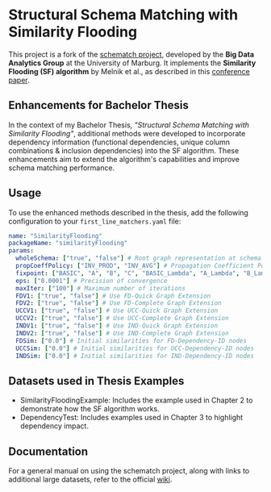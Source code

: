 # Structural Schema Matching with Similarity Flooding

This project is a fork of the [schematch project](https://github.com/avielhauer/schematch), developed by the **Big Data Analytics Group** at the University of Marburg. It implements the **Similarity Flooding (SF) algorithm** by Melnik et al., as described in this [conference paper](https://old.dbs.uni-leipzig.de/file/icde2002-sf.pdf).

## Enhancements for Bachelor Thesis

In the context of my Bachelor Thesis, *"Structural Schema Matching with Similarity Flooding"*, additional methods were developed to incorporate dependency information (functional dependencies, unique column combinations & inclusion dependencies) into the SF algorithm. These enhancements aim to extend the algorithm's capabilities and improve schema matching performance.

## Usage

To use the enhanced methods described in the thesis, add the following configuration to your `first_line_matchers.yaml` file:

```yaml
name: "SimilarityFlooding"
packageName: "similarityFlooding"
params:
  wholeSchema: ["true", "false"] # Root graph representation at schema node (true) or match pairs of tables (false)
  propCoeffPolicy: ["INV_PROD", "INV_AVG"] # Propagation Coefficient Policy: Inverse Product or Inverse Average
  fixpoint: ["BASIC", "A", "B", "C", "BASIC_Lambda", "A_Lambda", "B_Lambda", "C_Lambda"] # Fixpoint Formula: Basic, A, B, or C; or Lambda adaptations
  eps: ["0.0001"] # Precision of convergence
  maxIter: ["100"] # Maximum number of iterations
  FDV1: ["true", "false"] # Use FD-Quick Graph Extension
  FDV2: ["true", "false"] # Use FD-Complete Graph Extension
  UCCV1: ["true", "false"] # Use UCC-Quick Graph Extension
  UCCV2: ["true", "false"] # Use UCC-Complete Graph Extension
  INDV1: ["true", "false"] # Use IND-Quick Graph Extension
  INDV2: ["true", "false"] # Use IND-Complete Graph Extension
  FDSim: ["0.0"] # Initial similarities for FD-Dependency-ID nodes
  UCCSim: ["0.0"] # Initial similarities for UCC-Dependency-ID nodes
  INDSim: ["0.0"] # Initial similarities for IND-Dependency-ID nodes
```
## Datasets used in Thesis Examples

- SimilarityFloodingExample: Includes the example used in Chapter 2 to demonstrate how the SF algorithm works.
- DependencyTest: Includes examples used in Chapter 3 to highlight dependency impact.

## Documentation

For a general manual on using the schematch project, along with links to additional large datasets, refer to the official [wiki](https://github.com/avielhauer/schematch/wiki).
